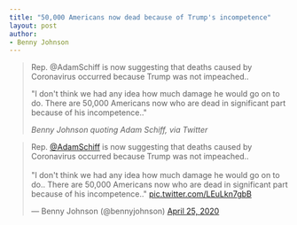```yaml
---
title: "50,000 Americans now dead because of Trump's incompetence"
layout: post
author:
- Benny Johnson
---
```


> Rep. @AdamSchiff is now suggesting that deaths caused by Coronavirus occurred because Trump was not impeached..
>
> "I don't think we had any idea how much damage he would go on to do. There are 50,000 Americans now who are dead in significant part because of his incompetence.."
>
> <cite>Benny Johnson quoting Adam Schiff, via Twitter</cite>

<blockquote class="twitter-tweet"><p lang="en" dir="ltr">Rep. <a href="https://twitter.com/AdamSchiff?ref_src=twsrc%5Etfw">@AdamSchiff</a> is now suggesting that deaths caused by Coronavirus occurred because Trump was not impeached..<br><br>"I don't think we had any idea how much damage he would go on to do.. There are 50,000 Americans now who are dead in significant part because of his incompetence.." <a href="https://t.co/LEuLkn7gbB">pic.twitter.com/LEuLkn7gbB</a></p>&mdash; Benny Johnson (@bennyjohnson) <a href="https://twitter.com/bennyjohnson/status/1254095075325497344?ref_src=twsrc%5Etfw">April 25, 2020</a></blockquote> <script async src="https://platform.twitter.com/widgets.js" charset="utf-8"></script>
